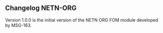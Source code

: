 ## Changelog NETN-ORG

Version 1.0.0 is the initial version of the NETN ORG FOM module developed by MSG-163.